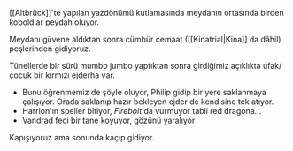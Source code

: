 ---
---  
  
[[Altbrück]]'te yapılan yazdönümü kutlamasında meydanın ortasında birden koboldlar peydah oluyor.  
  
Meydanı güvene aldıktan sonra cümbür cemaat ([[Kinatrial|Kina]] da dâhil) peşlerinden gidiyoruz.  
  
Tünellerde bir sürü mumbo jumbo yaptıktan sonra girdiğimiz açıklıkta ufak/çocuk bir kırmızı ejderha var.  
- Bunu öğrenmemiz de şöyle oluyor, Philip gidip bir yere saklanmaya çalışıyor. Orada saklanıp hazır bekleyen ejder de kendisine tek atıyor.  
- Harrion'ın speller bitiyor, *Firebolt* da vurmuyor tabii red dragona...  
- Vandrad feci bir tane koyuyor, gözünü yaralıyor  
  
Kapışıyoruz ama sonunda kaçıp gidiyor.